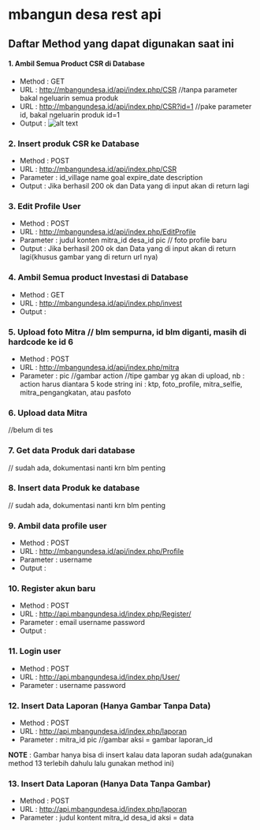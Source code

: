 # mbangun desa rest api

## Daftar Method yang dapat digunakan saat ini

#### 1. Ambil Semua Product CSR di Database
- Method : GET
- URL : http://mbangundesa.id/api/index.php/CSR //tanpa parameter bakal ngeluarin semua produk 
- URL : http://mbangundesa.id/api/index.php/CSR?id=1 //pake parameter id, bakal ngeluarin produk id=1
- Output : ![alt text](http://url/to/img.png)


### 2. Insert produk CSR ke Database
- Method : POST
- URL : http://mbangundesa.id/api/index.php/CSR 
- Parameter : id_village
name
goal
expire_date
description
- Output : Jika berhasil 200 ok dan Data yang di input akan di return lagi

### 3. Edit Profile User
- Method : POST
- URL : http://mbangundesa.id/api/index.php/EditProfile
- Parameter : judul
konten
mitra_id
desa_id
pic // foto profile baru
- Output : Jika berhasil 200 ok dan Data yang di input akan di return lagi(khusus gambar yang di return url nya)

### 4. Ambil Semua product Investasi di Database
- Method : GET
- URL : http://mbangundesa.id/api/index.php/invest
- Output : 

### 5. Upload foto Mitra // blm sempurna, id blm diganti, masih di hardcode ke id 6
- Method : POST
- URL : http://mbangundesa.id/api/index.php/mitra
- Parameter : pic //gambar
action //tipe gambar yg akan di upload, 
nb : action harus diantara 5 kode string ini : ktp, foto_profile, mitra_selfie, mitra_pengangkatan, atau pasfoto

### 6. Upload data Mitra
//belum di tes

### 7. Get data Produk dari database
// sudah ada, dokumentasi nanti krn blm penting

### 8. Insert data Produk ke database
// sudah ada, dokumentasi nanti krn blm penting

### 9. Ambil data profile user
- Method : POST
- URL : http://mbangundesa.id/api/index.php/Profile
- Parameter : username
- Output : 

### 10. Register akun baru
- Method : POST
- URL : http://api.mbangundesa.id/index.php/Register/
- Parameter : email
username
password
- Output : 

### 11. Login user
- Method : POST
- URL : http://api.mbangundesa.id/index.php/User/
- Parameter : username
password

### 12. Insert Data Laporan (Hanya Gambar Tanpa Data)
- Method : POST
- URL : http://api.mbangundesa.id/index.php/laporan
- Parameter : mitra_id
pic //gambar
aksi = gambar
laporan_id

**NOTE** : Gambar hanya bisa di insert kalau data laporan sudah ada(gunakan method 13 terlebih dahulu lalu gunakan method ini)

### 13. Insert Data Laporan (Hanya Data Tanpa Gambar)
- Method : POST
- URL : http://api.mbangundesa.id/index.php/laporan
- Parameter : judul
kontent
mitra_id
desa_id
aksi = data
